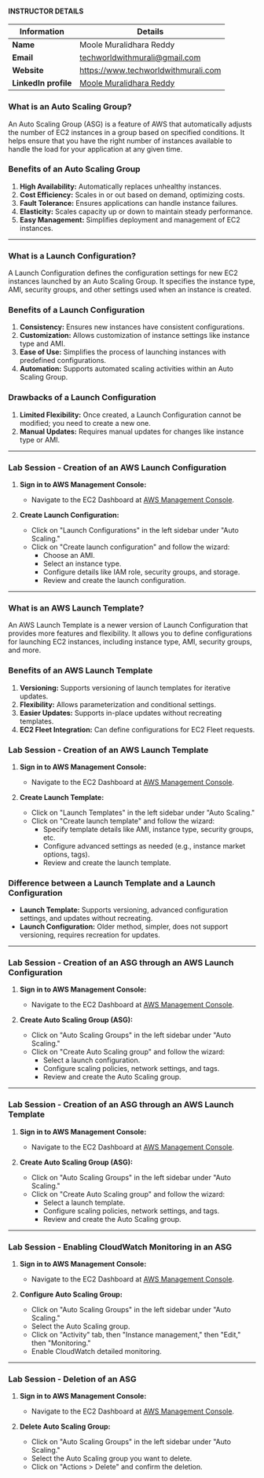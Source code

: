 #### INSTRUCTOR DETAILS

|  Information             | Details                                                                      |
|----------------------    |------------------------------------------------------------------------------|
| **Name**                 | Moole Muralidhara Reddy                                                      |
| **Email**                | techworldwithmurali@gmail.com                                                |
| **Website**              | https://www.techworldwithmurali.com               |
| **LinkedIn profile**     | [Moole Muralidhara Reddy](https://www.linkedin.com/in/moole-muralidhara-reddy) |

### What is an Auto Scaling Group?

An Auto Scaling Group (ASG) is a feature of AWS that automatically adjusts the number of EC2 instances in a group based on specified conditions. It helps ensure that you have the right number of instances available to handle the load for your application at any given time.

### Benefits of an Auto Scaling Group

1. **High Availability:** Automatically replaces unhealthy instances.
2. **Cost Efficiency:** Scales in or out based on demand, optimizing costs.
3. **Fault Tolerance:** Ensures applications can handle instance failures.
4. **Elasticity:** Scales capacity up or down to maintain steady performance.
5. **Easy Management:** Simplifies deployment and management of EC2 instances.
----
### What is a Launch Configuration?

A Launch Configuration defines the configuration settings for new EC2 instances launched by an Auto Scaling Group. It specifies the instance type, AMI, security groups, and other settings used when an instance is created.

### Benefits of a Launch Configuration

1. **Consistency:** Ensures new instances have consistent configurations.
2. **Customization:** Allows customization of instance settings like instance type and AMI.
3. **Ease of Use:** Simplifies the process of launching instances with predefined configurations.
4. **Automation:** Supports automated scaling activities within an Auto Scaling Group.

### Drawbacks of a Launch Configuration

1. **Limited Flexibility:** Once created, a Launch Configuration cannot be modified; you need to create a new one.
2. **Manual Updates:** Requires manual updates for changes like instance type or AMI.
----
### Lab Session - Creation of an AWS Launch Configuration

1. **Sign in to AWS Management Console:**
   - Navigate to the EC2 Dashboard at [AWS Management Console](https://console.aws.amazon.com/ec2/).

2. **Create Launch Configuration:**
   - Click on "Launch Configurations" in the left sidebar under "Auto Scaling."
   - Click on "Create launch configuration" and follow the wizard:
     - Choose an AMI.
     - Select an instance type.
     - Configure details like IAM role, security groups, and storage.
     - Review and create the launch configuration.
----
### What is an AWS Launch Template?

An AWS Launch Template is a newer version of Launch Configuration that provides more features and flexibility. It allows you to define configurations for launching EC2 instances, including instance type, AMI, security groups, and more.

### Benefits of an AWS Launch Template

1. **Versioning:** Supports versioning of launch templates for iterative updates.
2. **Flexibility:** Allows parameterization and conditional settings.
3. **Easier Updates:** Supports in-place updates without recreating templates.
4. **EC2 Fleet Integration:** Can define configurations for EC2 Fleet requests.

### Lab Session - Creation of an AWS Launch Template

1. **Sign in to AWS Management Console:**
   - Navigate to the EC2 Dashboard at [AWS Management Console](https://console.aws.amazon.com/ec2/).

2. **Create Launch Template:**
   - Click on "Launch Templates" in the left sidebar under "Auto Scaling."
   - Click on "Create launch template" and follow the wizard:
     - Specify template details like AMI, instance type, security groups, etc.
     - Configure advanced settings as needed (e.g., instance market options, tags).
     - Review and create the launch template.

### Difference between a Launch Template and a Launch Configuration

- **Launch Template:** Supports versioning, advanced configuration settings, and updates without recreating.
- **Launch Configuration:** Older method, simpler, does not support versioning, requires recreation for updates.
----
### Lab Session - Creation of an ASG through an AWS Launch Configuration

1. **Sign in to AWS Management Console:**
   - Navigate to the EC2 Dashboard at [AWS Management Console](https://console.aws.amazon.com/ec2/).

2. **Create Auto Scaling Group (ASG):**
   - Click on "Auto Scaling Groups" in the left sidebar under "Auto Scaling."
   - Click on "Create Auto Scaling group" and follow the wizard:
     - Select a launch configuration.
     - Configure scaling policies, network settings, and tags.
     - Review and create the Auto Scaling group.
----
### Lab Session - Creation of an ASG through an AWS Launch Template

1. **Sign in to AWS Management Console:**
   - Navigate to the EC2 Dashboard at [AWS Management Console](https://console.aws.amazon.com/ec2/).

2. **Create Auto Scaling Group (ASG):**
   - Click on "Auto Scaling Groups" in the left sidebar under "Auto Scaling."
   - Click on "Create Auto Scaling group" and follow the wizard:
     - Select a launch template.
     - Configure scaling policies, network settings, and tags.
     - Review and create the Auto Scaling group.
----
### Lab Session - Enabling CloudWatch Monitoring in an ASG

1. **Sign in to AWS Management Console:**
   - Navigate to the EC2 Dashboard at [AWS Management Console](https://console.aws.amazon.com/ec2/).

2. **Configure Auto Scaling Group:**
   - Click on "Auto Scaling Groups" in the left sidebar under "Auto Scaling."
   - Select the Auto Scaling group.
   - Click on "Activity" tab, then "Instance management," then "Edit," then "Monitoring."
   - Enable CloudWatch detailed monitoring.
----
### Lab Session - Deletion of an ASG

1. **Sign in to AWS Management Console:**
   - Navigate to the EC2 Dashboard at [AWS Management Console](https://console.aws.amazon.com/ec2/).

2. **Delete Auto Scaling Group:**
   - Click on "Auto Scaling Groups" in the left sidebar under "Auto Scaling."
   - Select the Auto Scaling group you want to delete.
   - Click on "Actions > Delete" and confirm the deletion.

